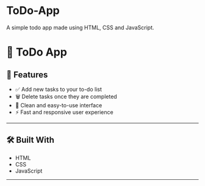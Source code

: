 # ToDo-App
A simple todo app made using HTML, CSS and JavaScript.
# 📝 ToDo App

## 🚀 Features

- ✅ Add new tasks to your to-do list  
- 🗑️ Delete tasks once they are completed  
- 🧼 Clean and easy-to-use interface  
- ⚡ Fast and responsive user experience

---

## 🛠️ Built With

- HTML
- CSS
- JavaScript

---
